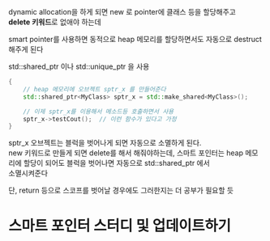 dynamic allocation을 하게 되면 new 로 pointer에 클래스 등을 할당해주고   
**delete 키워드**로 없애야 하는데   

smart pointer를 사용하면 동적으로 heap 메모리를 할당하면서도 자동으로 destruct 해주게 된다   

std::shared_ptr 이나 std::unique_ptr 을 사용  

```cpp
{
    // heap 메모리에 오브젝트 sptr_x 를 만들어준다
    std::shared_ptr<MyClass> sptr_x = std::make_shared<MyClass>();

    // 이제 sptr_x를 이용해서 메소드등 호출하면서 사용
    sptr_x->testCout();  // 이런 함수가 있다고 가정
}
```

sptr_x 오브젝트는 블럭을 벗어나게 되면 자동으로 소멸하게 된다.   
new 키워드로 만들게 되면 delete를 해서 해줘야하는데, 
스마트 포인터는 heap 메모리에 할당이 되어도 블럭을 벗어나면 자동으로 std::shared_ptr 에서   
소멸시켜준다  

단, return 등으로 스코프를 벗어날 경우에도 그러한지는 더 공부가 필요할 듯 


# 스마트 포인터 스터디 및 업데이트하기


